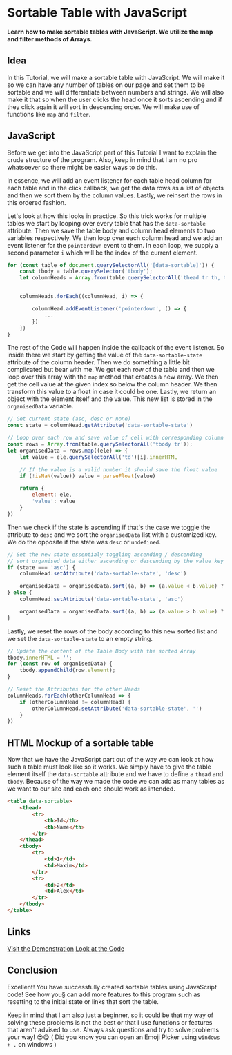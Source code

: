 # Sortable Table with JavaScript
**Learn how to make sortable tables with JavaScript. We utilize the map and filter methods of Arrays.**

## Idea
In this Tutorial, we will make a sortable table with JavaScript. We will make it so we can have any number of tables on our page and set them to be sortable and we will differentiate between numbers and strings. We will also make it that so when the user clicks the head once it sorts ascending and if they click again it will sort in descending order. We will make use of functions like `map` and `filter`.

## JavaScript

Before we get into the JavaScript part of this Tutorial I want to explain the crude structure of the program. Also, keep in mind that I am no pro whatsoever so there might be easier ways to do this.

In essence, we will add an event listener for each table head column for each table and in the click callback, we get the data rows as a list of objects and then we sort them by the column values. Lastly, we reinsert the rows in this ordered fashion.

Let's look at how this looks in practice. So this trick works for multiple tables we start by looping over every table that has the `data-sortable` attribute. Then we save the table body and column head elements to two variables respectively. We then loop over each column head and we add an event listener for the `pointerdown` event to them. In each loop, we supply a second parameter `i` which will be the index of the current element.

```js
for (const table of document.querySelectorAll('[data-sortable]')) {
    const tbody = table.querySelector('tbody');
    let columnHeads = Array.from(table.querySelectorAll('thead tr th, thead tr td'))


    columnHeads.forEach((columnHead, i) => {

        columnHead.addEventListener('pointerdown', () => {
            ...
        })
    })
}
```

The rest of the Code will happen inside the callback of the event listener. So inside there we start by getting the value of the `data-sortable-state` attribute of the column header. Then we do something a little bit complicated but bear with me. We get each row of the table and then we loop over this array with the `map` method that creates a new array. We then get the cell value at the given index so below the column header. We then transform this value to a float in case it could be one. Lastly, we return an object with the element itself and the value. This new list is stored in the `organisedData` variable.

```js
// Get current state (asc, desc or none)
const state = columnHead.getAttribute('data-sortable-state')

// Loop over each row and save value of cell with corresponding column name
const rows = Array.from(table.querySelectorAll('tbody tr'));
let organisedData = rows.map((ele) => {
    let value = ele.querySelectorAll('td')[i].innerHTML

    // If the value is a valid number it should save the float value
    if (!isNaN(value)) value = parseFloat(value)

    return {
        element: ele,
        'value': value
    }
})
```

Then we check if the state is ascending if that's the case we toggle the attribute to `desc` and we sort the `organisedData` list with a customized key. We do the opposite if the state was `desc` or `undefined`.

```js
// Set the new state essentialy toggling ascending / descending
// sort organised data either ascending or descending by the value key
if (state === 'asc') {
    columnHead.setAttribute('data-sortable-state', 'desc')

    organisedData = organisedData.sort((a, b) => (a.value < b.value) ? 1 : -1)
} else {
    columnHead.setAttribute('data-sortable-state', 'asc')

    organisedData = organisedData.sort((a, b) => (a.value > b.value) ? 1 : -1)
}
```

Lastly, we reset the rows of the body according to this new sorted list and we set the `data-sortable-state` to an empty string.

```js
// Update the content of the Table Body with the sorted Array
tbody.innerHTML = '';
for (const row of organisedData) {
    tbody.appendChild(row.element);
}

// Reset the Attributes for the other Heads
columnHeads.forEach(otherColumnHead => {
    if (otherColumnHead != columnHead) {
        otherColumnHead.setAttribute('data-sortable-state', '')
    }
})
```

## HTML Mockup of a sortable table

Now that we have the JavaScript part out of the way we can look at how such a table must look like so it works. We simply have to give the table element itself the `data-sortable` attribute and we have to define a `thead` and `tbody`. Because of the way we made the code we can add as many tables as we want to our site and each one should work as intended.

```html
<table data-sortable>
	<thead>
	    <tr>
	        <th>Id</th>
	        <th>Name</th>
	    </tr>
	</thead>
	<tbody>
	    <tr>
	        <td>1</td>
	        <td>Maxim</td>
	    </tr>
	    <tr>
	        <td>2</td>
	        <td>Alex</td>
	    </tr>
	</tbody>
</table>
```

## Links

[Visit the Demonstration](https://articles.maximmaeder.com/a/Sortable%20Table/)
[Look at the Code](https://articles.maximmaeder.com/a/Sortable%20Table/)

## Conclusion

Excellent! You have successfully created sortable tables using JavaScript code! See how you§ can add more features to this program such as resetting to the initial state or links that sort the table.

Keep in mind that I am also just a beginner, so it could be that my way of solving these problems is not the best or that I use functions or features that aren't advised to use. Always ask questions and try to solve problems your way! 😎😋 ( Did you know you can open an Emoji Picker using `windows + .` on windows )